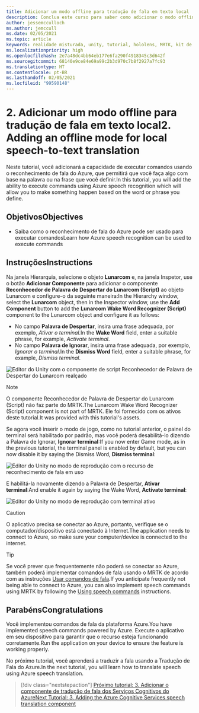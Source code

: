 ```yaml
---
title: Adicionar um modo offline para tradução de fala em texto local
description: Conclua este curso para saber como adicionar o modo offline para a conversão local de fala em texto em aplicativos de realidade misturada.
author: jessemcculloch
ms.author: jemccull
ms.date: 02/05/2021
ms.topic: article
keywords: realidade misturada, unity, tutorial, hololens, MRTK, kit de ferramentas de realidade misturada, UWP, âncoras espaciais do Azure, reconhecimento de fala, Windows 10
ms.localizationpriority: high
ms.openlocfilehash: 2e7a48dc4bb64eb177e6fa290f4918345c3d642f
ms.sourcegitcommit: 68140e9ce84e69a99c2b3d970c7b8f2927a7fc93
ms.translationtype: HT
ms.contentlocale: pt-BR
ms.lasthandoff: 02/05/2021
ms.locfileid: "99590148"
---
```

# <a name="2-adding-an-offline-mode-for-local-speech-to-text-translation"></a><span data-ttu-id="4e2a0-104">2. Adicionar um modo offline para tradução de fala em texto local</span><span class="sxs-lookup"><span data-stu-id="4e2a0-104">2. Adding an offline mode for local speech-to-text translation</span></span>

<span data-ttu-id="4e2a0-105">Neste tutorial, você adicionará a capacidade de executar comandos usando o reconhecimento de fala do Azure, que permitirá que você faça algo com base na palavra ou na frase que você definir.</span><span class="sxs-lookup"><span data-stu-id="4e2a0-105">In this tutorial, you will add the ability to execute commands using Azure speech recognition which will allow you to make something happen based on the word or phrase you define.</span></span>

## <a name="objectives"></a><span data-ttu-id="4e2a0-106">Objetivos</span><span class="sxs-lookup"><span data-stu-id="4e2a0-106">Objectives</span></span>

* <span data-ttu-id="4e2a0-107">Saiba como o reconhecimento de fala do Azure pode ser usado para executar comandos</span><span class="sxs-lookup"><span data-stu-id="4e2a0-107">Learn how Azure speech recognition can be used to execute commands</span></span>

## <a name="instructions"></a><span data-ttu-id="4e2a0-108">Instruções</span><span class="sxs-lookup"><span data-stu-id="4e2a0-108">Instructions</span></span>

<span data-ttu-id="4e2a0-109">Na janela Hierarquia, selecione o objeto **Lunarcom** e, na janela Inspetor, use o botão **Adicionar Componente** para adicionar o componente **Reconhecedor de Palavra de Despertar do Lunarcom (Script)** ao objeto Lunarcom e configure-o da seguinte maneira:</span><span class="sxs-lookup"><span data-stu-id="4e2a0-109">In the Hierarchy window, select the **Lunarcom** object, then in the Inspector window, use the **Add Component** button to add the **Lunarcom Wake Word Recognizer (Script)** component to the Lunarcom object and configure it as follows:</span></span>

* <span data-ttu-id="4e2a0-110">No campo **Palavra de Despertar**, insira uma frase adequada, por exemplo, _Ativar o terminal_.</span><span class="sxs-lookup"><span data-stu-id="4e2a0-110">In the **Wake Word** field, enter a suitable phrase, for example, _Activate terminal_.</span></span>
* <span data-ttu-id="4e2a0-111">No campo **Palavra de Ignorar**, insira uma frase adequada, por exemplo, _Ignorar o terminal_.</span><span class="sxs-lookup"><span data-stu-id="4e2a0-111">In the **Dismiss Word** field, enter a suitable phrase, for example, _Dismiss terminal_.</span></span>

![Editor do Unity com o componente de script Reconhecedor de Palavra de Despertar do Lunarcom realçado](images/mrlearning-speech/tutorial2-section1-step1-1.png)

> [!NOTE]
> <span data-ttu-id="4e2a0-113">O componente Reconhecedor de Palavra de Despertar do Lunarcom (Script) não faz parte do MRTK.</span><span class="sxs-lookup"><span data-stu-id="4e2a0-113">The Lunarcom Wake Word Recognizer (Script) component is not part of MRTK.</span></span> <span data-ttu-id="4e2a0-114">Ele foi fornecido com os ativos deste tutorial.</span><span class="sxs-lookup"><span data-stu-id="4e2a0-114">It was provided with this tutorial's assets.</span></span>

<span data-ttu-id="4e2a0-115">Se agora você inserir o modo de jogo, como no tutorial anterior, o painel do terminal será habilitado por padrão, mas você poderá desabilitá-lo dizendo a Palavra de Ignorar, **Ignorar terminal**:</span><span class="sxs-lookup"><span data-stu-id="4e2a0-115">If you now enter Game mode, as in the previous tutorial, the terminal panel is enabled by default, but you can now disable it by saying the Dismiss Word, **Dismiss terminal**:</span></span>

![Editor do Unity no modo de reprodução com o recurso de reconhecimento de fala em uso](images/mrlearning-speech/tutorial2-section1-step1-2.png)

<span data-ttu-id="4e2a0-117">E habilitá-la novamente dizendo a Palavra de Despertar, **Ativar terminal**:</span><span class="sxs-lookup"><span data-stu-id="4e2a0-117">And enable it again by saying the Wake Word, **Activate terminal**:</span></span>

![Editor do Unity no modo de reprodução com terminal ativo](images/mrlearning-speech/tutorial2-section1-step1-3.png)

> [!CAUTION]
> <span data-ttu-id="4e2a0-119">O aplicativo precisa se conectar ao Azure, portanto, verifique se o computador/dispositivo está conectado à Internet.</span><span class="sxs-lookup"><span data-stu-id="4e2a0-119">The application needs to connect to Azure, so make sure your computer/device is connected to the internet.</span></span>

> [!TIP]
> <span data-ttu-id="4e2a0-120">Se você prever que frequentemente não poderá se conectar ao Azure, também poderá implementar comandos de fala usando o MRTK de acordo com as instruções [Usar comandos de fala](mr-learning-base-09.md).</span><span class="sxs-lookup"><span data-stu-id="4e2a0-120">If you anticipate frequently not being able to connect to Azure, you can also implement speech commands using MRTK by following the [Using speech commands](mr-learning-base-09.md) instructions.</span></span>

## <a name="congratulations"></a><span data-ttu-id="4e2a0-121">Parabéns</span><span class="sxs-lookup"><span data-stu-id="4e2a0-121">Congratulations</span></span>

<span data-ttu-id="4e2a0-122">Você implementou comandos de fala da plataforma Azure.</span><span class="sxs-lookup"><span data-stu-id="4e2a0-122">You have implemented speech commands powered by Azure.</span></span> <span data-ttu-id="4e2a0-123">Execute o aplicativo em seu dispositivo para garantir que o recurso esteja funcionando corretamente.</span><span class="sxs-lookup"><span data-stu-id="4e2a0-123">Run the application on your device to ensure the feature is working properly.</span></span>

<span data-ttu-id="4e2a0-124">No próximo tutorial, você aprenderá a traduzir a fala usando a Tradução de Fala do Azure.</span><span class="sxs-lookup"><span data-stu-id="4e2a0-124">In the next tutorial, you will learn how to translate speech using Azure speech translation.</span></span>

> [!div class="nextstepaction"]
> [<span data-ttu-id="4e2a0-125">Próximo tutorial: 3. Adicionar o componente de tradução de fala dos Serviços Cognitivos do Azure</span><span class="sxs-lookup"><span data-stu-id="4e2a0-125">Next Tutorial: 3. Adding the Azure Cognitive Services speech translation component</span></span>](mrlearning-speechSDK-ch3.md)
